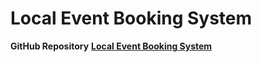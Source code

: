 # Local Event Booking System

**GitHub Repository**
[**Local Event Booking System**](https://github.com/mebmrauf/Local-Event-Booking-System)
